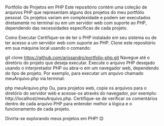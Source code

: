 Portfólio de Projetos em PHP
Este repositório contém uma coleção de arquivos PHP que representam alguns dos projetos do meu portfólio pessoal.
Os projetos variam em complexidade e podem ser executados diretamente no terminal ou em um servidor web com suporte ao PHP, dependendo das necessidades específicas de cada projeto.

Como Executar
Certifique-se de ter o PHP instalado em seu sistema ou de ter acesso a um servidor web com suporte ao PHP.
Clone este repositório em sua máquina local usando o comando:

git clone https://github.com/arissandro/portfolio-php.git
Navegue até o diretório do projeto que deseja executar.
Execute o arquivo PHP desejado usando o interpretador PHP ou abra-o em um navegador web, dependendo do tipo de projeto. Por exemplo, para executar um arquivo chamado meuArquivo.php via terminal:

php meuArquivo.php
Ou, para projetos web, copie os arquivos para o diretório do servidor web e acesse-os através do navegador, por exemplo: http://localhost/meuArquivo.php.
Certifique-se de verificar os comentários dentro de cada arquivo PHP para entender melhor a lógica e o funcionamento de cada projeto.

Divirta-se explorando meus projetos em PHP! 😊
